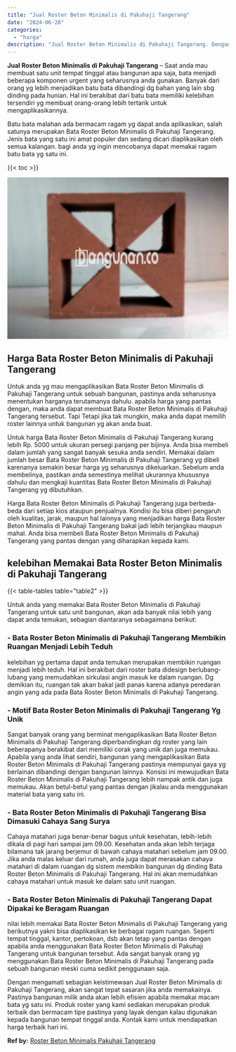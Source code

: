 ```yaml
---
title: "Jual Roster Beton Minimalis di Pakuhaji Tangerang"
date: "2024-06-20"
categories: 
  - "harga"
description: "Jual Roster Beton Minimalis di Pakuhaji Tangerang. Dengan mengamati sebagian keistimewaan Jual Roster Beton Minimalis di Pakuhaji Tangerang, akan sangat tepa..."
---
```


**Jual Roster Beton Minimalis di Pakuhaji Tangerang** – Saat anda mau membuat satu unit tempat tinggal atau bangunan apa saja, bata menjadi beberapa komponen urgent yang seharusnya anda gunakan. Banyak dari orang yg lebih menjadikan batu bata dibandingi dg bahan yang lain sbg dinding pada hunian. Hal ini berakibat dari batu bata memiliki kelebihan tersendiri yg membuat orang-orang lebih tertarik untuk mengaplikasikannya.

Batu bata malahan ada bermacam ragam yg dapat anda aplikasikan, salah satunya merupakan Bata Roster Beton Minimalis di Pakuhaji Tangerang. Jenis bata yang satu ini amat populer dan sedang dicari diaplikasikan oleh semua kalangan. bagi anda yg ingin mencobanya dapat memakai ragam batu bata yg satu ini.

{{< toc >}}

![Jual Roster Beton Minimalis di Pakuhaji Tangerang](/images/bata-roster-minimalis-28.png)

## Harga Bata Roster Beton Minimalis di Pakuhaji Tangerang

Untuk anda yg mau mengaplikasikan Bata Roster Beton Minimalis di Pakuhaji Tangerang untuk sebuah bangunan, pastinya anda seharusnya menentukan harganya terutamanya dahulu. apabila harga yang pantas dengan, maka anda dapat membuat Bata Roster Beton Minimalis di Pakuhaji Tangerang tersebut. Tapi Tetapi jika tak mungkin, maka anda dapat memilih roster lainnya untuk bangunan yg akan anda buat.

Untuk harga Bata Roster Beton Minimalis di Pakuhaji Tangerang kurang lebih Rp. 5000 untuk ukuran persegi panjang per bijinya. Anda bisa membeli dalam jumlah yang sangat banyak sesuka anda sendiri. Memakai dalam jumlah besar Bata Roster Beton Minimalis di Pakuhaji Tangerang yg dibeli karenanya semakin besar harga yg seharusnya dikeluarkan. Sebelum anda membelinya, pastikan anda semestinya melihat ukurannya khususnya dahulu dan mengkaji kuantitas Bata Roster Beton Minimalis di Pakuhaji Tangerang yg dibutuhkan.

Harga Bata Roster Beton Minimalis di Pakuhaji Tangerang juga berbeda-beda dari setiap kios ataupun penjualnya. Kondisi itu bisa diberi pengaruh oleh kualitas, jarak, maupun hal lainnya yang menjadikan harga Bata Roster Beton Minimalis di Pakuhaji Tangerang bakal jadi lebih terjangkau maupun mahal. Anda bisa membeli Bata Roster Beton Minimalis di Pakuhaji Tangerang yang pantas dengan yang diharapkan kepada kami.

## kelebihan Memakai Bata Roster Beton Minimalis di Pakuhaji Tangerang

{{< table-tables table="table2" >}}

Untuk anda yang memakai Bata Roster Beton Minimalis di Pakuhaji Tangerang untuk satu unit bangunan, akan ada banyak nilai lebih yang dapat anda temukan, sebagian diantaranya sebagaimana berikut:

### \- Bata Roster Beton Minimalis di Pakuhaji Tangerang Membikin Ruangan Menjadi Lebih Teduh

kelebihan yg pertama dapat anda temukan merupakan membikin ruangan menjadi lebih teduh. Hal ini berakibat dari roster bata didesign berlubang-lubang yang memudahkan sirkulasi angin masuk ke dalam ruangan. Dg demikian itu, ruangan tak akan bakal jadi panas karena adanya peredaran angin yang ada pada Bata Roster Beton Minimalis di Pakuhaji Tangerang.

### \- Motif Bata Roster Beton Minimalis di Pakuhaji Tangerang Yg Unik

Sangat banyak orang yang berminat mengaplikasikan Bata Roster Beton Minimalis di Pakuhaji Tangerang diperbandingkan dg roster yang lain beberapanya berakibat dari memiliki corak yang unik dan juga memukau. Apabila yang anda lihat sendiri, bangunan yang mengaplikasikan Bata Roster Beton Minimalis di Pakuhaji Tangerang pastinya mempunyai gaya yg berlainan dibandingi dengan bangunan lainnya. Konsisi ini mewujudkan Bata Roster Beton Minimalis di Pakuhaji Tangerang lebih nampak antik dan juga memukau. Akan betul-betul yang pantas dengan jikalau anda menggunakan material bata yang satu ini.

### \- Bata Roster Beton Minimalis di Pakuhaji Tangerang Bisa Dimasuki Cahaya Sang Surya

Cahaya matahari juga benar-benar bagus untuk kesehatan, lebih-lebih dikala di pagi hari sampai jam 09.00. Kesehatan anda akan lebih terjaga bilamana tak jarang berjemur di bawah cahaya matahari sebelum jam 09.00. Jika anda malas keluar dari rumah, anda juga dapat merasakan cahaya matahari di dalam ruangan dg sistem membikin bangunan dg dinding Bata Roster Beton Minimalis di Pakuhaji Tangerang. Hal ini akan memudahkan cahaya matahari untuk masuk ke dalam satu unit ruangan.

### \- Bata Roster Beton Minimalis di Pakuhaji Tangerang Dapat Dipakai ke Beragam Ruangan

nilai lebih memakai Bata Roster Beton Minimalis di Pakuhaji Tangerang yang berikutnya yakni bisa diaplikasikan ke berbagai ragam ruangan. Seperti tempat tinggal, kantor, pertokoan, dsb akan tetap yang pantas dengan apabila anda menggunakan Bata Roster Beton Minimalis di Pakuhaji Tangerang untuk bangunan tersebut. Ada sangat banyak orang yg menggunakan Bata Roster Beton Minimalis di Pakuhaji Tangerang pada sebuah bangunan meski cuma sedikit penggunaan saja.

Dengan mengamati sebagian keistimewaan Jual Roster Beton Minimalis di Pakuhaji Tangerang, akan sangat tepat sasaran jika anda memakainya. Pastinya bangunan milik anda akan lebih efisien apabila memakai macam bata yg satu ini. Produk roster yang kami sediakan merupakan produk terbaik dan bermacam tipe pastinya yang layak dengan kalau digunakan kepada bangunan tempat tinggal anda. Kontak kami untuk mendapatkan harga terbaik hari ini.

**Ref by:** [Roster Beton Minimalis Pakuhaji Tangerang](https://id.wikipedia.org/wiki/Roster)
